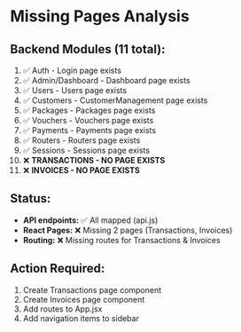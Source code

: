 # Missing Pages Analysis

## Backend Modules (11 total):
1. ✅ Auth - Login page exists
2. ✅ Admin/Dashboard - Dashboard page exists
3. ✅ Users - Users page exists
4. ✅ Customers - CustomerManagement page exists
5. ✅ Packages - Packages page exists
6. ✅ Vouchers - Vouchers page exists
7. ✅ Payments - Payments page exists
8. ✅ Routers - Routers page exists
9. ✅ Sessions - Sessions page exists
10. ❌ **TRANSACTIONS - NO PAGE EXISTS**
11. ❌ **INVOICES - NO PAGE EXISTS**

## Status:
- **API endpoints:** ✅ All mapped (api.js)
- **React Pages:** ❌ Missing 2 pages (Transactions, Invoices)
- **Routing:** ❌ Missing routes for Transactions & Invoices

## Action Required:
1. Create Transactions page component
2. Create Invoices page component
3. Add routes to App.jsx
4. Add navigation items to sidebar


